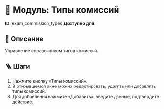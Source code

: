 # 📘 Модуль: Типы комиссий
**ID**: exam_commission_types
**Доступно для**: 

## 📝 Описание
Управление справочником типов комиссий.

## 🪜 Шаги
1. Нажмите кнопку «Типы комиссий».
2. В открывшемся окне можно редактировать, удалять или добавлять типы комиссий.
3. Для добавления нажмите «Добавить», введите данные, подтвердите действие.
